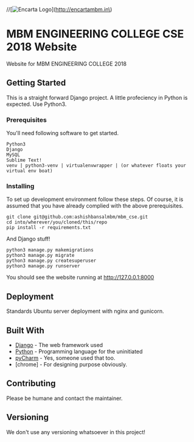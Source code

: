 //[![Encarta Logo](http://encartambm.in/static/img/logo_small.png)](http://encartambm.in\)

# MBM ENGINEERING COLLEGE CSE 2018 Website

Website for MBM ENGINEERING COLLEGE 2018


## Getting Started

This is a straight forward Django project. A little profeciency in Python is expected. 
Use Python3.

### Prerequisites

You'll need following software to get started.

```
Python3 
Django 
MySQL 
Sublime Text! 
venv | python3-venv | virtualenvwrapper | (or whatever floats your virtual env boat)
```

### Installing

To set up development environment follow these steps. Of course, it is assumed that you have already complied with the above prerequisites.

```
git clone git@github.com:ashishbansalmbm/mbm_cse.git 
cd into/wherever/you/cloned/this/repo
pip install -r requirements.txt
```

And Django stuff!

```
python3 manage.py makemigrations
python3 manage.py migrate
python3 manage.py createsuperuser
python3 manage.py runserver
```

You should see the website running at http://127.0.0.1:8000

## Deployment

Standards Ubuntu server deployment with nginx and gunicorn. 

## Built With

* [Django](https://www.djangoproject.com/) - The web framework used
* [Python](https://www.python.org/) - Programming language for the uninitiated
* [pyCharm](https://www.jetbrains.com/pycharm/) - Yes, someone used that too.
* [chrome] - For designing purpose obviously.

## Contributing

Please be humane and contact the maintainer.

## Versioning

We don't use any versioning whatsoever in this project!
